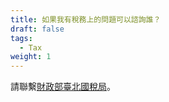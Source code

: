 ```yaml
---
title: 如果我有稅務上的問題可以諮詢誰？
draft: false
tags:
  - Tax
weight: 1
---
```

請聯繫[財政部臺北國稅局](https://www.ntbt.gov.tw/singlehtml/2e355f46119c4bbea512447b299c4d59?cntId=84c23c1909be40ee81b160063a052c33 "至財政部臺北國稅局")。